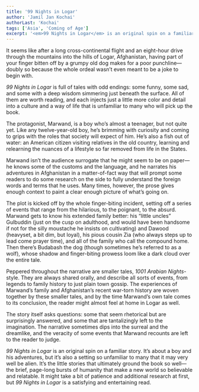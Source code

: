 ```yaml
---
title: '99 Nights in Logar'
author: 'Jamil Jan Kochai'
authorLast: 'Kochai'
tags: ['Asia', 'Coming of Age']
excerpt: '<em>99 Nights in Logar</em> is an original spin on a familiar story. It’s about a boy and his adventures, but it’s also a setting so unfamiliar to many that it may very well be alien.'
---
```


It seems like after a long cross-continental flight and an eight-hour drive through the mountains into the hills of Logar, Afghanistan, having part of your finger bitten off by a grumpy old dog makes for a poor punchline&mdash;doubly so because the whole ordeal wasn’t even meant to be a joke to begin with.

*99 Nights in Logar* is full of tales with odd endings: some funny, some sad, and some with a deep wisdom simmering just beneath the surface. All of them are worth reading, and each injects just a little more color and detail into a culture and a way of life that is unfamiliar to many who will pick up the book.

The protagonist, Marwand, is a boy who’s almost a teenager, but not quite yet. Like any twelve-year-old boy, he’s brimming with curiosity and coming to grips with the roles that society will expect of him. He’s also a fish out of water: an American citizen visiting relatives in the old country, learning and relearning the nuances of a lifestyle so far removed from life in the States.

Marwand isn’t the audience surrogate that he might seem to be on paper&mdash;he knows some of the customs and the language, and he narrates his adventures in Afghanistan in a matter-of-fact way that will prompt some readers to do some research on the side to fully understand the foreign words and terms that he uses. Many times, however, the prose gives enough context to paint a clear enough picture of what’s going on.

The plot is kicked off by the whole finger-biting incident, setting off a series of events that range from the hilarious, to the poignant, to the absurd. Marwand gets to know his extended family better: his “little uncles” Gulbuddin (just on the cusp on adulthood, and would have been handsome if not for the silly moustache he insists on cultivating) and Dawood (heavyset, a bit dim, but loyal), his pious cousin Zia (who always steps up to lead come prayer time), and all of the family who call the compound home. Then there’s Budabash the dog (though sometimes he’s referred to as a wolf), whose shadow and finger-biting prowess loom like a dark cloud over the entire tale.

Peppered throughout the narrative are smaller tales, *1001 Arabian Nights*\-style. They are always shared orally, and describe all sorts of events, from legends to family history to just plain town gossip. The experiences of Marwand’s family and Afghanistan’s recent war-torn history are woven together by these smaller tales, and by the time Marwand’s own tale comes to its conclusion, the reader might almost feel at home in Logar as well.

The story itself asks questions: some that seem rhetorical but are surprisingly answered, and some that are tantalizingly left to the imagination. The narrative sometimes dips into the surreal and the dreamlike, and the veracity of some events that Marwand recounts are left to the reader to judge.

*99 Nights in Logar* is an original spin on a familiar story. It’s about a boy and his adventures, but it’s also a setting so unfamiliar to many that it may very well be alien. It’s the little stories that ultimately ground the book so well&mdash;the brief, page-long bursts of humanity that make a new world so believable and relatable. It might take a bit of patience and additional research at first, but *99 Nights in Logar* is a satisfying and entertaining read.